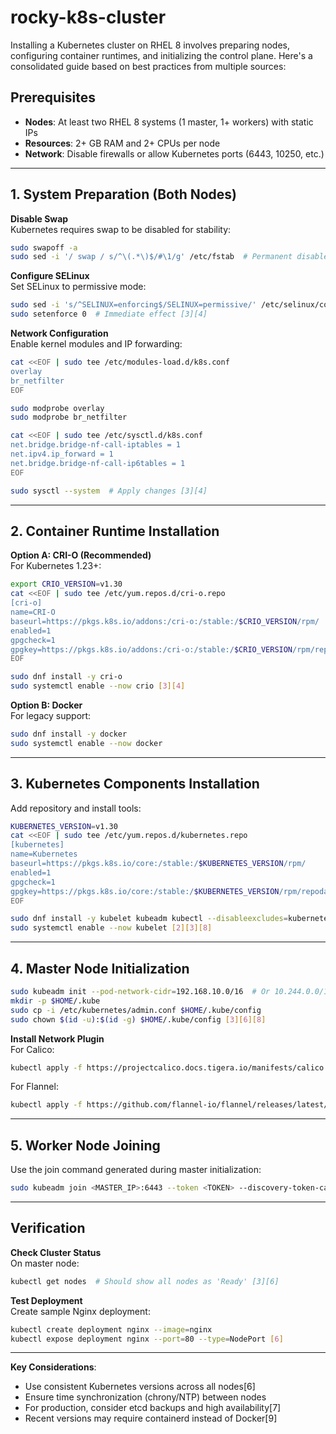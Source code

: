 # rocky-k8s-cluster
Installing a Kubernetes cluster on RHEL 8 involves preparing nodes, configuring container runtimes, and initializing the control plane. Here's a consolidated guide based on best practices from multiple sources:

## Prerequisites
- **Nodes**: At least two RHEL 8 systems (1 master, 1+ workers) with static IPs
- **Resources**: 2+ GB RAM and 2+ CPUs per node
- **Network**: Disable firewalls or allow Kubernetes ports (6443, 10250, etc.)

---

## 1. System Preparation (Both Nodes)
**Disable Swap**  
Kubernetes requires swap to be disabled for stability:
```bash
sudo swapoff -a
sudo sed -i '/ swap / s/^\(.*\)$/#\1/g' /etc/fstab  # Permanent disable [3][8]
```

**Configure SELinux**  
Set SELinux to permissive mode:
```bash
sudo sed -i 's/^SELINUX=enforcing$/SELINUX=permissive/' /etc/selinux/config
sudo setenforce 0  # Immediate effect [3][4]
```

**Network Configuration**  
Enable kernel modules and IP forwarding:
```bash
cat <<EOF | sudo tee /etc/modules-load.d/k8s.conf
overlay
br_netfilter
EOF

sudo modprobe overlay
sudo modprobe br_netfilter

cat <<EOF | sudo tee /etc/sysctl.d/k8s.conf
net.bridge.bridge-nf-call-iptables = 1
net.ipv4.ip_forward = 1
net.bridge.bridge-nf-call-ip6tables = 1
EOF

sudo sysctl --system  # Apply changes [3][4]
```

---

## 2. Container Runtime Installation
**Option A: CRI-O (Recommended)**  
For Kubernetes 1.23+:
```bash
export CRIO_VERSION=v1.30
cat <<EOF | sudo tee /etc/yum.repos.d/cri-o.repo
[cri-o]
name=CRI-O
baseurl=https://pkgs.k8s.io/addons:/cri-o:/stable:/$CRIO_VERSION/rpm/
enabled=1
gpgcheck=1
gpgkey=https://pkgs.k8s.io/addons:/cri-o:/stable:/$CRIO_VERSION/rpm/repodata/repomd.xml.key
EOF

sudo dnf install -y cri-o
sudo systemctl enable --now crio [3][4]
```

**Option B: Docker**  
For legacy support:
```bash
sudo dnf install -y docker
sudo systemctl enable --now docker
```

---

## 3. Kubernetes Components Installation
Add repository and install tools:
```bash
KUBERNETES_VERSION=v1.30
cat <<EOF | sudo tee /etc/yum.repos.d/kubernetes.repo
[kubernetes]
name=Kubernetes
baseurl=https://pkgs.k8s.io/core:/stable:/$KUBERNETES_VERSION/rpm/
enabled=1
gpgcheck=1
gpgkey=https://pkgs.k8s.io/core:/stable:/$KUBERNETES_VERSION/rpm/repodata/repomd.xml.key
EOF

sudo dnf install -y kubelet kubeadm kubectl --disableexcludes=kubernetes
sudo systemctl enable --now kubelet [2][3][8]
```

---

## 4. Master Node Initialization
```bash
sudo kubeadm init --pod-network-cidr=192.168.10.0/16  # Or 10.244.0.0/16 for Flannel
mkdir -p $HOME/.kube
sudo cp -i /etc/kubernetes/admin.conf $HOME/.kube/config
sudo chown $(id -u):$(id -g) $HOME/.kube/config [3][6][8]
```

**Install Network Plugin**  
For Calico:
```bash
kubectl apply -f https://projectcalico.docs.tigera.io/manifests/calico.yaml
```
For Flannel:
```bash
kubectl apply -f https://github.com/flannel-io/flannel/releases/latest/download/kube-flannel.yml [4][8]
```

---

## 5. Worker Node Joining
Use the join command generated during master initialization:
```bash
sudo kubeadm join <MASTER_IP>:6443 --token <TOKEN> --discovery-token-ca-cert-hash sha256:<HASH> [3][4]
```

---

## Verification
**Check Cluster Status**  
On master node:
```bash
kubectl get nodes  # Should show all nodes as 'Ready' [3][6]
```

**Test Deployment**  
Create sample Nginx deployment:
```bash
kubectl create deployment nginx --image=nginx
kubectl expose deployment nginx --port=80 --type=NodePort [6]
```

---

**Key Considerations**:
- Use consistent Kubernetes versions across all nodes[6]
- Ensure time synchronization (chrony/NTP) between nodes
- For production, consider etcd backups and high availability[7]
- Recent versions may require containerd instead of Docker[9]
